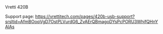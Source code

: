 Vretti 420B

Support page: https://vrettitech.com/pages/420b-usb-support?srsltid=AfmBOoqVgD7OstPLVurdG6_ZvAErQBmagoDYsPcPORU3WhjfQHnYAlAs
